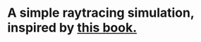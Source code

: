 # A simple raytracing simulation, inspired by [this book.](https://raytracing.github.io/books/RayTracingInOneWeekend.html)

